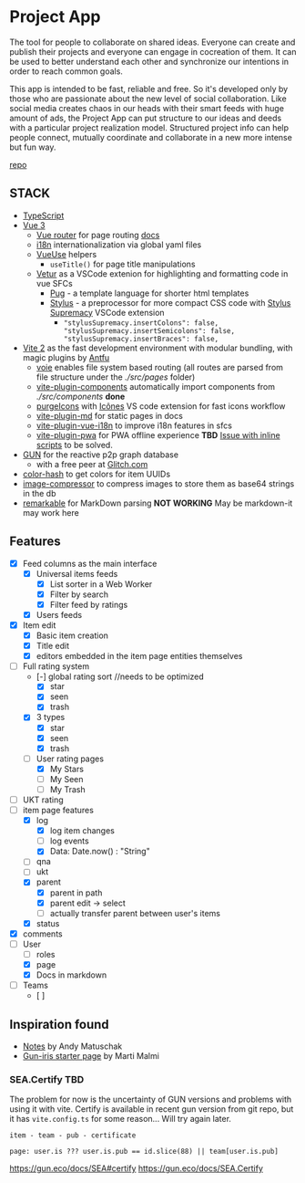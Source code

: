 # Project App 

The tool for people to collaborate on shared ideas. Everyone can create and publish their projects and everyone can engage in cocreation of them. It can be used to better understand each other and synchronize our intentions in order to reach common goals.

This app is intended to be fast, reliable and free. So it's developed only by those who are passionate about the new level of social collaboration. Like social media creates chaos in our heads with their smart feeds with huge amount of ads, the Project App can put structure to our ideas and deeds with a particular project realization model. Structured project info can help people connect, mutually coordinate and collaborate in a new more intense but fun way. 

[repo](https://github.com/DeFUCC/project-app)

## STACK
- [TypeScript](https://www.typescriptlang.org/) 
- [Vue 3](https://v3.vuejs.org/) 
  - [Vue router](https://github.com/vuejs/vue-router-next) for page routing [docs](https://next.router.vuejs.org/)
  - [i18n](https://vue-i18n-next.intlify.dev/) internationalization via global yaml files
  - [VueUse](https://vueuse.js.org) helpers 
    - `useTitle()` for page title manipulations
  - [Vetur](https://vuejs.github.io/vetur/) as a VSCode extenion for highlighting and formatting code in vue SFCs
    - [Pug](https://pugjs.org) - a template language for shorter html templates
    - [Stylus](https://stylus-lang.com/) - a preprocessor for more compact CSS code with [Stylus Supremacy]() VSCode extension
      -   `"stylusSupremacy.insertColons": false,
    "stylusSupremacy.insertSemicolons": false,
    "stylusSupremacy.insertBraces": false,`
- [Vite 2](https://vitejs.dev/) as the fast development environment with modular bundling, with magic plugins by [Antfu](https://github.com/antfu)
  - [voie](https://github.com/vamplate/vite-plugin-voie)  enables file system based routing (all routes are parsed from file structure under the *./src/pages* folder) 
  - [vite-plugin-components](https://github.com/antfu/vite-plugin-components) automatically import components from *./src/components* **done**
  - [purgeIcons](https://github.com/antfu/purge-icons) with [Icônes](https://icones.js.org/) VS code extension for fast icons workflow
  - [vite-plugin-md](https://github.com/antfu/vite-plugin-md) for static pages in docs 
  - [vite-plugin-vue-i18n](https://github.com/intlify/vite-plugin-vue-i18n) to improve i18n features in sfcs
  - [vite-plugin-pwa](https://github.com/antfu/vite-plugin-pwa) for PWA offline experience **TBD** [Issue with inline scripts](https://github.com/antfu/vite-plugin-pwa/issues/10) to be solved.
- [GUN](https://gun.eco/) for the reactive p2p graph database
  - with a free peer at [Glitch.com](https://glitch.com/edit/#!/gun-feeds)
- [color-hash](https://www.npmjs.com/package/color-hash) to get colors for item UUIDs
- [image-compressor](https://www.npmjs.com/package/image-compressor) to compress images to store them as base64 strings in the db
- [remarkable](https://www.npmjs.com/package/remarkable) for MarkDown parsing **NOT WORKING** May be markdown-it may work here


## Features

- [x] Feed columns as the main interface
  - [x] Universal items feeds
    - [x] List sorter in a Web Worker
    - [x] Filter by search
    - [x] Filter feed by ratings
  - [x] Users feeds
- [x] Item edit
  - [x] Basic item creation 
  - [x] Title edit
  - [x] editors embedded in the item page entities themselves
- [ ] Full rating system
  - [-] global rating sort //needs to be optimized
    - [x] star
    - [x] seen
    - [x] trash
  - [x] 3 types
    - [x] star
    - [x] seen
    - [x] trash
  - [ ] User rating pages
    - [x] My Stars
    - [ ] My Seen
    - [ ] My Trash
- [ ] UKT rating
- [ ] item page features
  - [x] log
    - [x] log item changes
    - [ ] log events
    - [x] Data: Date.now() : "String"
  - [ ] qna
  - [ ] ukt
  - [x] parent
    - [x] parent in path
    - [x] parent edit -> select
    - [ ] actually transfer parent between user's items
  - [x] status
- [x] comments
- [ ] User
  - [ ] roles
  - [x] page
  - [x] Docs in markdown
- [ ] Teams
  - [ ] 


## Inspiration found
- [Notes](https://notes.andymatuschak.org/) by Andy Matuschak
- [Gun-iris starter page](https://gun-iris.herokuapp.com) by Marti Malmi


### SEA.Certify **TBD**
The problem for now is the uncertainty of GUN versions and problems with using it with vite. Certify is available in recent gun version from git repo, but it has `vite.config.ts` for some reason... Will try again later.

```
item - team - pub - certificate

page: user.is ??? user.is.pub == id.slice(88) || team[user.is.pub]
```
https://gun.eco/docs/SEA#certify
https://gun.eco/docs/SEA.Certify

